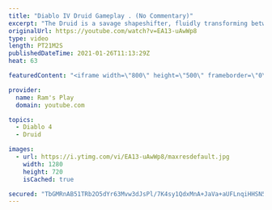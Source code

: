 ```yaml
---
title: "Diablo IV Druid Gameplay . (No Commentary)"
excerpt: "The Druid is a savage shapeshifter, fluidly transforming between the forms of a towering bear or a vicious werewolf to fight alongside the creatures of the wild."
originalUrl: https://youtube.com/watch?v=EA13-uAwWp8
type: video
length: PT21M2S
publishedDateTime: 2021-01-26T11:13:29Z
heat: 63

featuredContent: "<iframe width=\"800\" height=\"500\" frameborder=\"0\" src=\"https://www.youtube.com/embed/EA13-uAwWp8\" allow=\"accelerometer; autoplay; encrypted-media; gyroscope; picture-in-picture\" allowfullscreen></iframe>"

provider:
  name: Ram's Play
  domain: youtube.com

topics:
  - Diablo 4
  - Druid

images:
  - url: https://i.ytimg.com/vi/EA13-uAwWp8/maxresdefault.jpg
    width: 1280
    height: 720
    isCached: true

secured: "TbGMRnAB51TRb2O5dYr63Mvw3dJsPl/7K4sy1QdxMnA+JaVa+aUFLnqiHHSN5tcno5l/Oza/SJ2DHGkT9ObvA5Lrwqjt/ZMpMCyKE1qRTscYD7aaAwiGo7qWJkEP9cu7J7isLQf8woftg/zFGj7rLvqiuh9i0cYIZ4+N7mslnR+VKZyZ9xAWPQ4W0QdBJc2/gRrLwjxYcPpcqxRZI46vZLl5tebGM1mh8Fj4qjn+ijSfNxjYoc6EwODXwKpYKGhdfwOen0b5nPfRoSq6yGmZ2GTtRMJJ73ft+/ktkj8/yjj0gL7zNsNzdKWb/hr2LZcr5oYixsvDnBOZYRviY0EELC3Rm94IrxyMK9rBkwTE6rk7X+xBmcKgTWod+DuWYwH5OFeTx5FzwJoyNI+OTXtj2hZbkMsOig5DlYzAAbFldS5eJsL5XrPL3erK1Q2slR8B;EkdAJAlzfKFPxG0A+plY8A=="
---
```


